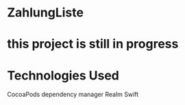 # ZahlungListe

# this project is still in progress


# Technologies Used
CocoaPods dependency manager
Realm Swift
